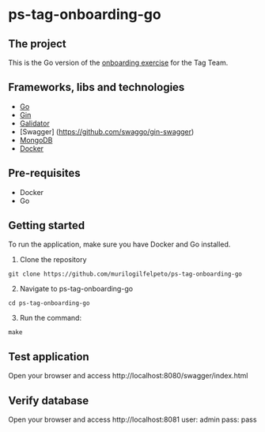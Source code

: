 # ps-tag-onboarding-go

## The project
This is the Go version of the [onboarding exercise](https://github.com/wexinc/ps-tag-onboarding) for the Tag Team.

## Frameworks, libs and technologies
- [Go](https://go.dev/)
- [Gin](https://github.com/gin-gonic/gin)
- [Galidator](https://github.com/golodash/galidator)
- [Swagger] (https://github.com/swaggo/gin-swagger)
- [MongoDB](https://www.mongodb.com/)
- [Docker](https://www.docker.com/)

## Pre-requisites
- Docker
- Go

## Getting started
To run the application, make sure you have Docker and Go installed.
1. Clone the repository
```shell
git clone https://github.com/murilogilfelpeto/ps-tag-onboarding-go
```

2. Navigate to ps-tag-onboarding-go
```shell
cd ps-tag-onboarding-go
```

3. Run the command:
```shell
make
```

## Test application
Open your browser and access http://localhost:8080/swagger/index.html

## Verify database
Open your browser and access http://localhost:8081
user: admin
pass: pass